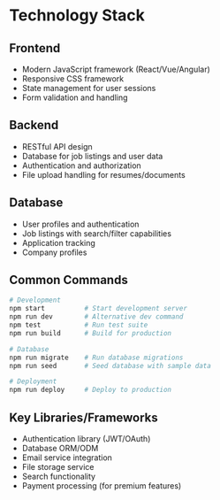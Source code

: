 # Technology Stack

## Frontend
- Modern JavaScript framework (React/Vue/Angular)
- Responsive CSS framework
- State management for user sessions
- Form validation and handling

## Backend
- RESTful API design
- Database for job listings and user data
- Authentication and authorization
- File upload handling for resumes/documents

## Database
- User profiles and authentication
- Job listings with search/filter capabilities
- Application tracking
- Company profiles

## Common Commands
```bash
# Development
npm start          # Start development server
npm run dev        # Alternative dev command
npm test           # Run test suite
npm run build      # Build for production

# Database
npm run migrate    # Run database migrations
npm run seed       # Seed database with sample data

# Deployment
npm run deploy     # Deploy to production
```

## Key Libraries/Frameworks
- Authentication library (JWT/OAuth)
- Database ORM/ODM
- Email service integration
- File storage service
- Search functionality
- Payment processing (for premium features)